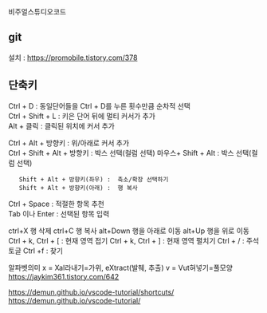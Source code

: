 비주얼스튜디오코드


## git
설치 : https://promobile.tistory.com/378
 
## 단축키
Ctrl + D : 동일단어들을 Ctrl + D를 누른 횟수만큼 순차적 선택    
Ctrl + Shift + L : 키은 단어 뒤에 멀티 커서가 추가   
Alt + 클릭 : 클릭된 위치에 커서 추가  

Ctrl +         Alt + 방향키 : 위/아래로 커서 추가  
Ctrl + Shift + Alt + 방향키 : 박스 선택(컬럼 선택) 
마우스+ Shift + Alt : 박스 선택(컬럼 선택) 

       Shift + Alt + 방향키(좌우) :  축소/확장 선택하기 
       Shift + Alt + 방향키(아래) :  행 복사 


Ctrl + Space  : 적절한 항목 추천   
Tab  이나 Enter : 선택된 항목 입력

ctrl+X	행 삭제
ctrl+C	행 복사
alt+Down	행을 아래로 이동
alt+Up	행을 위로 이동
Ctrl + k, Ctrl + [ : 현재 영역 접기
Ctrl + k, Ctrl + ] : 현재 영역 펼치기
Ctrl + / : 주석 토글
Ctrl +f : 찾기

알파벳의미
x = Xal라내기=가위, eXtract(발췌, 추출)
v = Vut혀넣기=풀모양
https://jaykim361.tistory.com/642


https://demun.github.io/vscode-tutorial/shortcuts/
https://demun.github.io/vscode-tutorial/
